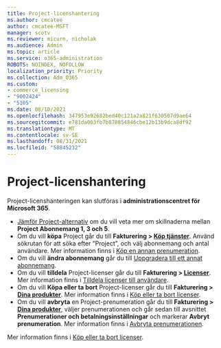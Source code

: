 ```yaml
---
title: Project-licenshantering
ms.author: cmcatee
author: cmcatee-MSFT
manager: scotv
ms.reviewer: micurn, nicholak
ms.audience: Admin
ms.topic: article
ms.service: o365-administration
ROBOTS: NOINDEX, NOFOLLOW
localization_priority: Priority
ms.collection: Adm_O365
ms.custom:
- commerce_licensing
- "9002424"
- "5105"
ms.date: 08/10/2021
ms.openlocfilehash: 347953e92682bed40c121a2a821f630507d9ae64
ms.sourcegitcommit: e781da003fb7b878854846cbe12b13b9dca8df92
ms.translationtype: MT
ms.contentlocale: sv-SE
ms.lasthandoff: 08/31/2021
ms.locfileid: "58845232"
---
```

# <a name="project-license-management"></a>Project-licenshantering

Project-licenshanteringen kan slutföras i **administrationscentret för Microsoft 365**.

- [Jämför Project-alternativ](https://www.microsoft.com/microsoft-365/project/compare-microsoft-project-management-software) om du vill veta mer om skillnaderna mellan **Project Abonnemang 1, 3 och 5**.
- Om du vill **köpa** Project går du till **Fakturering > [Köp tjänster](https://go.microsoft.com/fwlink/p/?linkid=868433)**. Använd sökrutan för att söka efter ”Project”, och välj abonnemang och antal användare. Mer information finns i [Köp en annan prenumeration](https://docs.microsoft.com/microsoft-365/commerce/try-or-buy-microsoft-365#buy-a-different-subscription).
- Om du vill **ändra abonnemang** går du till [Uppgradera till ett annat abonnemang](https://docs.microsoft.com/microsoft-365/commerce/subscriptions/upgrade-to-different-plan).
- Om du vill **tilldela** Project-licenser går du till **Fakturering > [Licenser](https://go.microsoft.com/fwlink/p/?linkid=842264)**. Mer information finns i [Tilldela licenser till användare](https://docs.microsoft.com/microsoft-365/admin/manage/assign-licenses-to-users).
- Om du vill **Köpa eller ta bort** Project-licenser går du till **Fakturering > [Dina produkter](https://go.microsoft.com/fwlink/p/?linkid=842054)**. Mer information finns i [Köp eller ta bort licenser](https://docs.microsoft.com/microsoft-365/commerce/licenses/buy-licenses#add-or-remove-licenses-for-your-business-subscription).
- Om du vill **avbryta** en Project-prenumeration går du till **Fakturering > [Dina produkter](https://go.microsoft.com/fwlink/p/?linkid=842054)**, väljer prenumerationen och går sedan till avsnittet **Prenumerationer och betalningsinställningar** och markerar **Avbryt prenumeration**. Mer information finns i [Avbryta prenumerationen](https://docs.microsoft.com/microsoft-365/commerce/subscriptions/cancel-your-subscription).

Mer information finns i [Köp eller ta bort licenser](https://docs.microsoft.com/microsoft-365/commerce/licenses/buy-licenses).